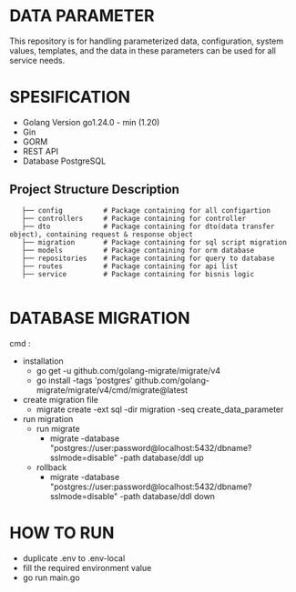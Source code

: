 # DATA PARAMETER
This repository is for handling parameterized data, configuration, system values, templates, and the data in these parameters can be used for all service needs.

# SPESIFICATION
- Golang Version go1.24.0 - min (1.20)
- Gin
- GORM
- REST API
- Database PostgreSQL

 ## Project Structure Description
 ```
    ├── config          # Package containing for all configartion
    ├── controllers     # Package containing for controller
    ├── dto             # Package containing for dto(data transfer object), containing request & response object
    ├── migration       # Package containing for sql script migration
    ├── models          # Package containing for orm database
    ├── repositories    # Package containing for query to database
    ├── routes          # Package containing for api list
    ├── service         # Package containing for bisnis logic
    
 ```

# DATABASE MIGRATION
cmd : 
- installation
    - go get -u github.com/golang-migrate/migrate/v4
    - go install -tags 'postgres' github.com/golang-migrate/migrate/v4/cmd/migrate@latest
- create migration file
    - migrate create -ext sql -dir migration -seq create_data_parameter
- run migration
    - run migrate
        - migrate -database "postgres://user:password@localhost:5432/dbname?sslmode=disable" -path database/ddl up
    - rollback
        - migrate -database "postgres://user:password@localhost:5432/dbname?sslmode=disable" -path database/ddl down


# HOW TO RUN
 - duplicate .env to .env-local
 - fill the required environment value
 - go run main.go